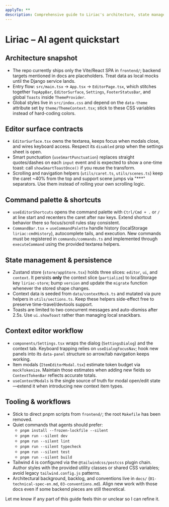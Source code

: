 ```yaml
---
applyTo: **
description: Comprehensive guide to Liriac's architecture, state management, and development workflows for AI agents.
---
```


# Liriac – AI agent quickstart

## Architecture snapshot
- The repo currently ships only the Vite/React SPA in `frontend/`; backend targets mentioned in docs are placeholders. Treat data as local mocks until the Django service lands.
- Entry flow: `src/main.tsx` → `App.tsx` → `EditorPage.tsx`, which stitches together `TopAppBar`, `EditorSurface`, `Settings`, `FooterStatusBar`, and global `Toasts` inside `ThemeProvider`.
- Global styles live in `src/index.css` and depend on the `data-theme` attribute set by `theme/ThemeContext.tsx`; stick to these CSS variables instead of hard-coding colors.

## Editor surface contracts
- `EditorSurface.tsx` owns the textarea, keeps focus when modals close, and wires keyboard access. Respect its `disabled` prop when the settings sheet is open.
- Smart punctuation (`useSmartPunctuation`) replaces straight quotes/dashes on each `input` event and is expected to show a one-time toast: call `showSmartToastOnce()` if you reuse the transform.
- Scrolling and navigation helpers (`utils/caret.ts`, `utils/scenes.ts`) keep the caret ~40% from the top and support scene jumps via "***" separators. Use them instead of rolling your own scrolling logic.

## Command palette & shortcuts
- `useEditorShortcuts` opens the command palette with `Ctrl/Cmd + .` or `/` at line start and recenters the caret after nav keys. Extend shortcut behavior there so focus/scroll rules stay consistent.
- `CommandBar.tsx` + `useCommandPalette` handle history (localStorage `liriac:cmdHistory`), autocomplete tails, and execution. New commands must be registered in `commands/commands.ts` and implemented through `executeCommand` using the provided textarea helpers.

## State management & persistence
- Zustand store (`store/appStore.tsx`) holds three slices: `editor`, `ui`, and `context`. It persists **only** the context slice (`partialize`) to localStorage key `liriac-store`; bump `version` and update the `migrate` function whenever the stored shape changes.
- Context data is seeded from `data/contextMock.ts` and mutated via pure helpers in `utils/sections.ts`. Keep these helpers side-effect free to preserve time-travel/devtools support.
- Toasts are limited to two concurrent messages and auto-dismiss after 2.5s. Use `ui.showToast` rather than managing local snackbars.

## Context editor workflow
- `components/Settings.tsx` wraps the dialog (`SettingsDialog`) and the context tab. Keyboard trapping relies on `useDialogFocusNav`; hook new panels into its `data-panel` structure so arrow/tab navigation keeps working.
- Item modals (`ItemEditorModal.tsx`) estimate token budget via `mockTokenize`. Maintain those estimates when adding new fields so `ContextTokenBar` reflects accurate totals.
- `useContextModals` is the single source of truth for modal open/edit state—extend it when introducing new context item types.

## Tooling & workflows
- Stick to direct pnpm scripts from `frontend/`; the root `Makefile` has been removed.
- Quiet commands that agents should prefer:
	- `pnpm install --frozen-lockfile --silent`
	- `pnpm run --silent dev`
	- `pnpm run --silent lint`
	- `pnpm run --silent typecheck`
	- `pnpm run --silent test`
	- `pnpm run --silent build`
- Tailwind 4 is configured via the `@tailwindcss/postcss` plugin chain. Author styles with the provided utility classes or shared CSS variables; avoid legacy `tailwind.config.js` patterns.
- Architectural background, backlog, and conventions live in `docs/` (`01-technical-spec-en.md`, `03-conventions.md`). Align new work with those docs even if some backend pieces are still theoretical.

Let me know if any part of this guide feels thin or unclear so I can refine it.